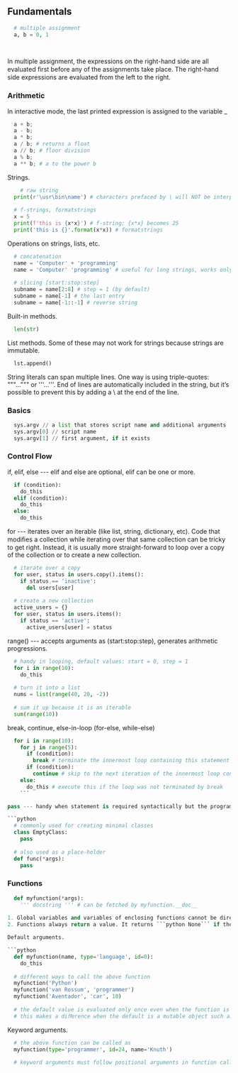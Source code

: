 
## Fundamentals

```python
  # multiple assignment
  a, b = 0, 1
  
  
  ```
  
  In multiple assignment, the expressions on the right-hand side are all evaluated ﬁrst before any of the assignments take place. The right-hand side expressions are evaluated from the left to the right.




### Arithmetic

In interactive mode, the last printed expression is assigned to the variable _

```python
  a + b;
  a - b;
  a * b;
  a / b; # returns a float
  a // b; # floor division
  a % b;
  a ** b; # a to the power b
  ```
  
Strings.

```python
	# raw string
  print(r'\usr\bin\name') # characters prefaced by \ will NOT be interpreted as special characters
  
  # f-strings, formatstrings
  x = 5
  print(f'this is {x*x}') # f-string: {x*x} becomes 25
  print('this is {}'.format(x*x)) # formatstrings
  ```
  
Operations on strings, lists, etc.
  
```python
  # concatenation
  name = 'Computer' + 'programming'
  name = 'Computer' 'programming' # useful for long strings, works only for string literals
  
  # slicing [start:stop:step]
  subname = name[2:8] # step = 1 (by default)
  subname = name[-1] # the last entry
  subname = name[-1::-1] # reverse string
  ```

Built-in methods.

```python
  len(str)
  ```
  
  
  
List methods. Some of these may not work for strings because strings are immutable.

```python
  lst.append()
  ```
  
  
  
String literals can span multiple lines. One way is using triple-quotes: """...""" or '''...'''. End of lines are
automatically included in the string, but it’s possible to prevent this by adding a \ at the end of the line.


  




### Basics






```python
  sys.argv // a list that stores script name and additional arguments
  sys.argv[0] // script name
  sys.argv[1] // first argument, if it exists
  ```
  
  
### Control Flow
 
if, elif, else --- elif and else are optional, elif can be one or more.
 
```python
  if (condition):
  	do_this
  elif (condition):
    do_this
  else:
    do_this
  ```

for --- iterates over an iterable (like list, string, dictionary, etc). Code that modiﬁes a collection while iterating over that same collection can be tricky to get right. Instead, it is usually more straight-forward to loop over a copy of the collection or to create a new collection.

```python
  # iterate over a copy
  for user, status in users.copy().items():
    if status == 'inactive':
      del users[user]
      
  # create a new collection
  active_users = {}
  for user, status in users.items():
    if status == 'active':
      active_users[user] = status
  ```
  
range() --- accepts arguments as (start:stop:step), generates arithmetic progressions.

```python
  # handy in looping, default values: start = 0, step = 1
  for i in range(10):
    do_this
    
  # turn it into a list
  nums = list(range(40, 20, -2))
  
  # sum it up because it is an iterable
  sum(range(10))
  ```

break, continue, else-in-loop (for-else, while-else)

```python
  for i in range(10):
    for j in range(5):
      if (condition):
        break # terminate the innermost loop containing this statement
      if (condition):
        continue # skip to the next iteration of the innermost loop containing this statement
    else:      
      do_this # execute this if the loop was not terminated by break
    ```

pass --- handy when statement is required syntactically but the program requires no action.

```python
  # commonly used for creating minimal classes
  class EmptyClass:
    pass
  
  # also used as a place-holder
  def func(*args):
    pass
  ```

### Functions

```python
  def myfunction(*args):
    ''' docstring ''' # can be fetched by myfunction.__doc__
    
1. Global variables and variables of enclosing functions cannot be directly assigned a value within a function (unless, for global variables, named in a global statement, or, for variables of enclosing functions, named in a nonlocal statement), although they may be referenced.
2. Functions always return a value. It returns ```python None``` if there is no ```python return``` statement.

Default arguments.

```python
  def myfunction(name, type='language', id=0):
    do_this
  
  # different ways to call the above function
  myfunction('Python')
  myfunction('van Rossum', 'programmer')
  myfunction('Aventador', 'car', 10)
  
  # the default value is evaluated only once even when the function is called multiple times
  # this makes a diﬀerence when the default is a mutable object such as a list, dictionary, etc
  ```
  
Keyword arguments.

```python
  # the above function can be called as
  myfunction(type='programmer', id=24, name='Knuth')
  
  # keyword arguments must follow positional arguments in function call arguments list
  ```
  
  





  
 
 
  
  
  
